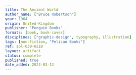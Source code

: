 ```yaml
---
title: The Ancient World
author_name: ["Bruce Robertson"]
year: 1964
origin: United-Kingdom
publisher: "Penguin Books"
formats: [book, book-cover]
disciplines: ["graphic-design", typography, illustration]
tags: [non-fiction, "Pelican Books"]
ref: sol-030-0210
layout: artifact
status: complete
published: true
date_added: 2023-03-13
---
```

